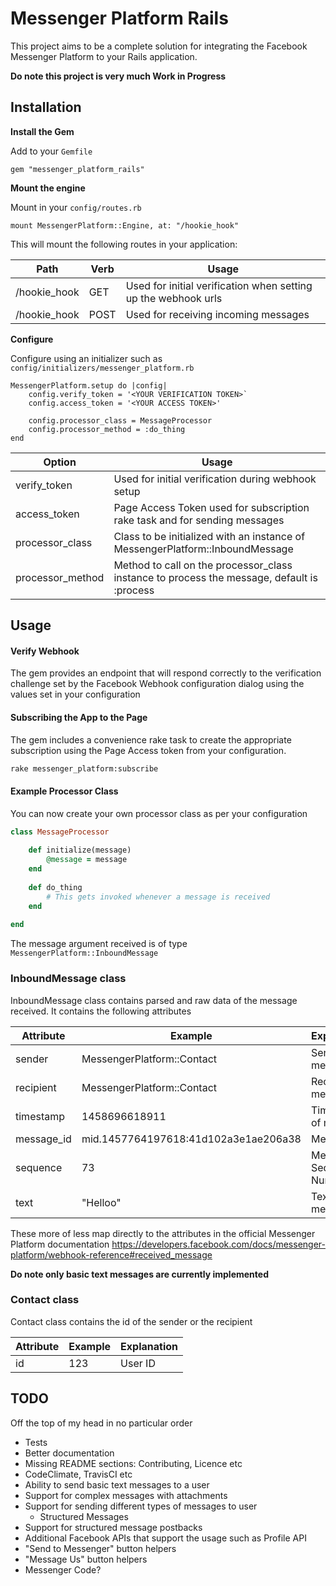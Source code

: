 # Messenger Platform Rails

This project aims to be a complete solution for integrating the Facebook Messenger Platform to your Rails application.

**Do note this project is very much Work in Progress**

## Installation

**Install the Gem**

Add to your `Gemfile`

```
gem "messenger_platform_rails"
```

**Mount the engine**

Mount in your `config/routes.rb`

```
mount MessengerPlatform::Engine, at: "/hookie_hook"
```

This will mount the following routes in your application:

|Path           |Verb       |Usage
|-----          |----       |----
|/hookie_hook   |GET        | Used for initial verification when setting up the webhook urls|
|/hookie_hook   |POST       | Used for receiving incoming messages

**Configure**

Configure using an initializer such as `config/initializers/messenger_platform.rb`

```
MessengerPlatform.setup do |config|
    config.verify_token = '<YOUR VERIFICATION TOKEN>`
    config.access_token = '<YOUR ACCESS TOKEN>'
    
    config.processor_class = MessageProcessor
    config.processor_method = :do_thing
end
```

|Option             |Usage
|-----              |-----
|verify_token       | Used for initial verification during webhook setup
|access_token       | Page Access Token used for subscription rake task and for sending messages
|processor_class    | Class to be initialized with an instance of MessengerPlatform::InboundMessage
|processor_method   | Method to call on the processor_class instance to process the message, default is :process

## Usage

#### Verify Webhook
The gem provides an endpoint that will respond correctly to the verification challenge set by the Facebook Webhook configuration dialog using the values set in your configuration

#### Subscribing the App to the Page
The gem includes a convenience rake task to create the appropriate subscription using the Page Access token from your configuration.

```sh
rake messenger_platform:subscribe
```

#### Example Processor Class
You can now create your own processor class as per your configuration

```ruby
class MessageProcessor
    
    def initialize(message)
        @message = message
    end
    
    def do_thing
        # This gets invoked whenever a message is received
    end
    
end
```

The message argument received is of type `MessengerPlatform::InboundMessage`

### InboundMessage class

InboundMessage class contains parsed and raw data of the message received. It contains the following attributes

|Attribute      |Example      |Explanation
|----           |-----        |----
|sender         |MessengerPlatform::Contact | Sender of message
|recipient      |MessengerPlatform::Contact | Recipient of message
|timestamp      |1458696618911 | Timestamp of message
|message_id     |mid.1457764197618:41d102a3e1ae206a38 | Message Id
|sequence       |73 | Message Sequence Number
|text           |"Helloo"   | Text of the message

These more of less map directly to the attributes in the official Messenger Platform documentation
<https://developers.facebook.com/docs/messenger-platform/webhook-reference#received_message>

**Do note only basic text messages are currently implemented**

### Contact class

Contact class contains the id of the sender or the recipient

|Attribute  |Example    |Explanation
|----       |-----      |-----
|id         | 123       | User ID

## TODO 

Off the top of my head in no particular order

- Tests
- Better documentation
- Missing README sections: Contributing, Licence etc
- CodeClimate, TravisCI etc
- Ability to send basic text messages to a user
- Support for complex messages with attachments 
- Support for sending different types of messages to user
    - Structured Messages
- Support for structured message postbacks
- Additional Facebook APIs that support the usage such as Profile API
- "Send to Messenger" button helpers
- "Message Us" button helpers
- Messenger Code?
